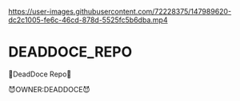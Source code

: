 

https://user-images.githubusercontent.com/72228375/147989620-dc2c1005-fe6c-46cd-878d-5525fc5b6dba.mp4

# DEADDOCE_REPO
🥶DeadDoce Repo🥶

😈OWNER:DEADDOCE😈
